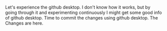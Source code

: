 Let's experience the github desktop. I don't know how it works, but by going through it and experimenting continuously I might get some good info of github desktop. Time to commit the changes using github desktop. The Changes are here.